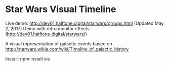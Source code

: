 # Star Wars Visual Timeline

Live demo: http://dev01.halftone.digital/starwars/groups.html (Updated May 2, 2017)
Demo with retro monitor effects (http://dev01.halftone.digital/starwars/)

A visual representation of galactic events based on http://starwars.wikia.com/wiki/Timeline_of_galactic_history

Install:
npm install vis
